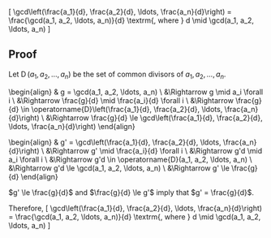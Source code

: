 \[ \gcd\left(\frac{a_1}{d}, \frac{a_2}{d}, \ldots, \frac{a_n}{d}\right)
= \frac{\gcd(a_1, a_2, \ldots, a_n)}{d} \textrm{, where } d \mid \gcd(a_1, a_2, \ldots, a_n) \]

## Proof

Let $\operatorname{D}(a_1, a_2, \ldots, a_n)$ be the set of common divisors of $a_1, a_2, \ldots, a_n$.

\begin{align}
& g = \gcd(a_1, a_2, \ldots, a_n)
\\ &\Rightarrow g \mid a_i \forall i
\\ &\Rightarrow \frac{g}{d} \mid \frac{a_i}{d} \forall i
\\ &\Rightarrow \frac{g}{d} \in \operatorname{D}\left(\frac{a_1}{d}, \frac{a_2}{d}, \ldots, \frac{a_n}{d}\right)
\\ &\Rightarrow \frac{g}{d} \le \gcd\left(\frac{a_1}{d}, \frac{a_2}{d}, \ldots, \frac{a_n}{d}\right)
\end{align}

\begin{align}
& g' = \gcd\left(\frac{a_1}{d}, \frac{a_2}{d}, \ldots, \frac{a_n}{d}\right)
\\ &\Rightarrow g' \mid \frac{a_i}{d} \forall i
\\ &\Rightarrow g'd \mid a_i \forall i
\\ &\Rightarrow g'd \in \operatorname{D}(a_1, a_2, \ldots, a_n)
\\ &\Rightarrow g'd \le \gcd(a_1, a_2, \ldots, a_n)
\\ &\Rightarrow g' \le \frac{g}{d}
\end{align}

$g' \le \frac{g}{d}$ and $\frac{g}{d} \le g'$ imply that $g' = \frac{g}{d}$.

Therefore,
\[ \gcd\left(\frac{a_1}{d}, \frac{a_2}{d}, \ldots, \frac{a_n}{d}\right)
= \frac{\gcd(a_1, a_2, \ldots, a_n)}{d} \textrm{, where } d \mid \gcd(a_1, a_2, \ldots, a_n) \]
